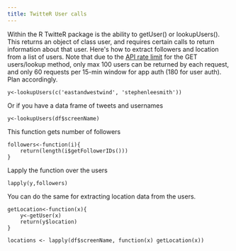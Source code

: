 ```yaml
---
title: TwitteR User calls 
---
```


Within the R TwitteR package is the ability to getUser() or lookupUsers(). This returns an object of class user, and requires certain calls to return information about that user. Here's how to extract followers and location from a list of users. Note that due to the [API rate limit](https://dev.twitter.com/rest/reference/get/users/lookup) for the GET users/lookup method, only max 100 users can be returned by each request, and only 60 requests per 15-min window for app auth (180 for user auth). Plan accordingly.

	y<-lookupUsers(c('eastandwestwind', 'stephenleesmith'))

Or if you have a data frame of tweets and usernames

	y<-lookupUsers(df$screenName)

This function gets number of followers

	followers<-function(i){
		return(length(i$getFollowerIDs()))
	}

Lapply the function over the users

	lapply(y,followers)


You can do the same for extracting location data from the users.

	getLocation<-function(x){
		y<-getUser(x)
	    return(y$location)
	}

	locations <- lapply(df$screenName, function(x) getLocation(x))